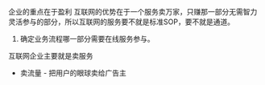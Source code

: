 企业的重点在于盈利
互联网的优势在于一个服务卖万家，只赚那一部分无需智力灵活参与的部分，所以互联网的服务要不就是标准SOP，要不就是通道。
1. 确定业务流程哪一部分需要在线服务参与。


互联网企业主要就是卖服务
- 卖流量 -  把用户的眼球卖给广告主